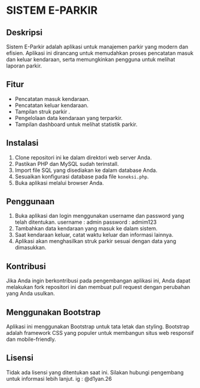 # SISTEM E-PARKIR

## Deskripsi

Sistem E-Parkir adalah aplikasi untuk manajemen parkir yang modern dan efisien. Aplikasi ini dirancang untuk memudahkan proses pencatatan masuk dan keluar kendaraan, serta memungkinkan pengguna untuk melihat laporan parkir.

## Fitur

- Pencatatan masuk kendaraan.
- Pencatatan keluar kendaraan.
- Tampilan struk parkir .
- Pengelolaan data kendaraan yang terparkir.
- Tampilan dashboard untuk melihat statistik parkir.

## Instalasi

1. Clone repositori ini ke dalam direktori web server Anda.
2. Pastikan PHP dan MySQL sudah terinstall.
3. Import file SQL yang disediakan ke dalam database Anda.
4. Sesuaikan konfigurasi database pada file `koneksi.php`.
5. Buka aplikasi melalui browser Anda.

## Penggunaan

1. Buka aplikasi dan login menggunakan username dan password yang telah ditentukan.
   username : admin
   password : admim123
3. Tambahkan data kendaraan yang masuk ke dalam sistem.
4. Saat kendaraan keluar, catat waktu keluar dan informasi lainnya.
5. Aplikasi akan menghasilkan struk parkir sesuai dengan data yang dimasukkan.

## Kontribusi

Jika Anda ingin berkontribusi pada pengembangan aplikasi ini, Anda dapat melakukan fork repositori ini dan membuat pull request dengan perubahan yang Anda usulkan.

## Menggunakan Bootstrap

Aplikasi ini menggunakan Bootstrap untuk tata letak dan styling. Bootstrap adalah framework CSS yang populer untuk membangun situs web responsif dan mobile-friendly.

## Lisensi

Tidak ada lisensi yang ditentukan saat ini. Silakan hubungi pengembang untuk informasi lebih lanjut.
ig : @d1yan.26
